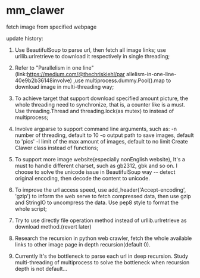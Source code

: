 mm_clawer
=========

fetch image from specified webpage

update history:

1. Use BeautifulSoup to parse url, then fetch all image links;
use urllib.urlretrieve to download it respectively in single threading;

2. Refer to "Parallelism in one line"(link:https://medium.com/@thechriskiehl/par
allelism-in-one-line-40e9b2b36148involve) ,use multiprocess.dummy.Pool().map to 
download image in multi-threading way;

3. To achieve target that support download specified amount picture, the whole 
threading need to synchronize, that is, a counter like is a must. 
Use threading.Thread and threading.lock(as mutex) to instead of multiprocess;

4. Involve argparse to support command line arguments, such as:
    -n number of threading, default to 10
    -o output path to save images, default to 'pics'
    -l limit of the max amount of images, default to no limit
   Create Clawer class instead of functions; 

5. To support more image website(especially nonEnglish website), It's a must to 
handle different charset, such as gb2312, gbk and so on. I choose to solve the 
unicode issue in BeautifulSoup way -- detect original encoding, then decode the 
content to unicode.

6. To improve the url access speed, use add_header('Accept-encoding', 'gzip') to
inform the web serve to fetch compressed data, then use gzip and StringIO to 
uncompress the data.
   Use pep8 style to format the whole script;
   
7. Try to use directly file operation method instead of urllib.urlretrieve as 
download method.(revert later)

8. Research the recursion in python web crawler, fetch the whole available links
 to other image page in depth recursion(default 0).
 
9. Currently It's the bottleneck to parse each url in deep recursion. 
Study multi-threading of multiprocess to solve the bottleneck when recursion 
depth is not default...
 
